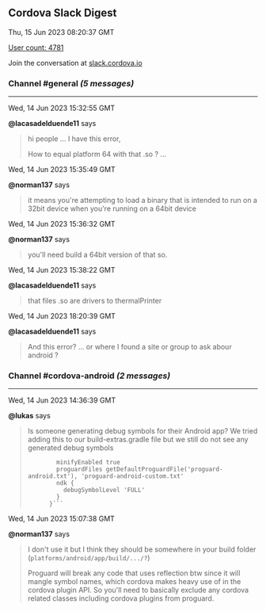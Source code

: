 ## Cordova Slack Digest
Thu, 15 Jun 2023 08:20:37 GMT

[User count: 4781](https://cordova.slack.com/)


Join the conversation at [slack.cordova.io](http://slack.cordova.io/)

### __Channel #general__ _(5 messages)_
---

Wed, 14 Jun 2023 15:32:55 GMT

__@lacasadelduende11__ says 
> hi people ... I have this error,
> 
> How to equal platform 64 with that .so ? ...
> 

Wed, 14 Jun 2023 15:35:49 GMT

__@norman137__ says 
> it means you're attempting to load a binary that is intended to run on a 32bit device when you're running on a 64bit device
> 

Wed, 14 Jun 2023 15:36:32 GMT

__@norman137__ says 
> you'll need build a 64bit version of that so.
> 

Wed, 14 Jun 2023 15:38:22 GMT

__@lacasadelduende11__ says 
> that files .so are drivers to thermalPrinter
> 

Wed, 14 Jun 2023 18:20:39 GMT

__@lacasadelduende11__ says 
> And this error? ... or where I found a site or group to ask abour android ?
> 

### __Channel #cordova-android__ _(2 messages)_
---

Wed, 14 Jun 2023 14:36:39 GMT

__@lukas__ says 
> Is someone generating debug symbols for their Android app?
> We tried adding this to our build-extras.gradle file but we still do not see any generated debug symbols
> ```    release {
>         minifyEnabled true
>         proguardFiles getDefaultProguardFile('proguard-android.txt'), 'proguard-android-custom.txt'
>         ndk {
>           debugSymbolLevel 'FULL'
>         }
>       }```
> 

Wed, 14 Jun 2023 15:07:38 GMT

__@norman137__ says 
> I don't use it but I think they should be somewhere in your build folder (`platforms/android/app/build/.../?`)
> 
> Proguard will break any code that uses reflection btw since it will mangle symbol names, which cordova makes heavy use of in the cordova plugin API. So you'll need to basically exclude any cordova related classes including cordova plugins from proguard.
> 
